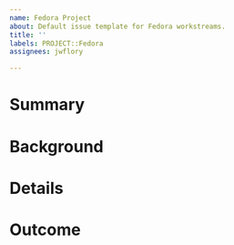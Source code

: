 ```yaml
---
name: Fedora Project
about: Default issue template for Fedora workstreams.
title: ''
labels: PROJECT::Fedora
assignees: jwflory

---
```


# Summary
<!-- Describe the request in one sentence. -->



# Background
<!-- Share context to why this request is important or why it should be completed. -->



# Details
<!-- Help us understand how to complete the request. Be specific. Are there clear next steps to take? -->



# Outcome
<!-- Describe the impact of this request to Fedora in one sentence. -->


